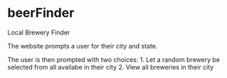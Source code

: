 # beerFinder
Local Brewery Finder

The website prompts a user for their city and state.

The user is then prompted with two choices: 
    1. Let a random brewery be selected from all availabe in their city
    2. View all breweries in their city
